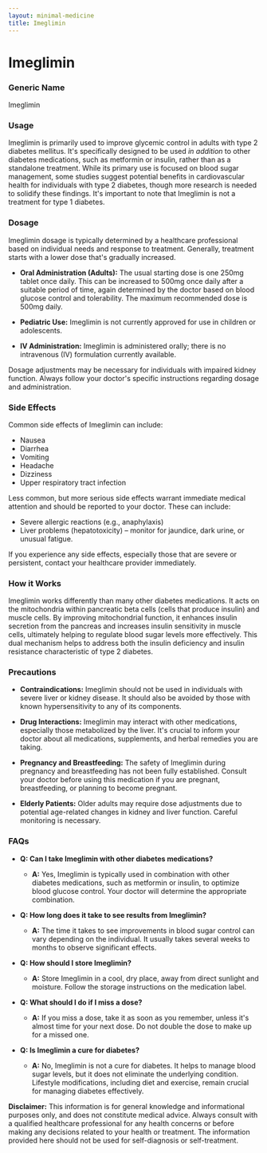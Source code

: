 ```yaml
---
layout: minimal-medicine
title: Imeglimin
---
```


# Imeglimin
### Generic Name
Imeglimin

### Usage
Imeglimin is primarily used to improve glycemic control in adults with type 2 diabetes mellitus.  It's specifically designed to be used *in addition* to other diabetes medications, such as metformin or insulin,  rather than as a standalone treatment.  While its primary use is focused on blood sugar management, some studies suggest potential benefits in cardiovascular health for individuals with type 2 diabetes, though more research is needed to solidify these findings.  It's important to note that Imeglimin is not a treatment for type 1 diabetes.

### Dosage
Imeglimin dosage is typically determined by a healthcare professional based on individual needs and response to treatment.  Generally, treatment starts with a lower dose that's gradually increased.  

* **Oral Administration (Adults):**  The usual starting dose is one 250mg tablet once daily.  This can be increased to 500mg once daily after a suitable period of time, again determined by the doctor based on blood glucose control and tolerability.  The maximum recommended dose is 500mg daily.

* **Pediatric Use:**  Imeglimin is not currently approved for use in children or adolescents.

* **IV Administration:**  Imeglimin is administered orally; there is no intravenous (IV) formulation currently available.

Dosage adjustments may be necessary for individuals with impaired kidney function.  Always follow your doctor's specific instructions regarding dosage and administration.


### Side Effects
Common side effects of Imeglimin can include:

* Nausea
* Diarrhea
* Vomiting
* Headache
* Dizziness
* Upper respiratory tract infection

Less common, but more serious side effects warrant immediate medical attention and should be reported to your doctor.  These can include:

* Severe allergic reactions (e.g., anaphylaxis)
* Liver problems (hepatotoxicity) – monitor for jaundice, dark urine, or unusual fatigue.

If you experience any side effects, especially those that are severe or persistent, contact your healthcare provider immediately.


### How it Works
Imeglimin works differently than many other diabetes medications. It acts on the mitochondria within pancreatic beta cells (cells that produce insulin) and muscle cells. By improving mitochondrial function, it enhances insulin secretion from the pancreas and increases insulin sensitivity in muscle cells, ultimately helping to regulate blood sugar levels more effectively.  This dual mechanism helps to address both the insulin deficiency and insulin resistance characteristic of type 2 diabetes.


### Precautions
* **Contraindications:** Imeglimin should not be used in individuals with severe liver or kidney disease.  It should also be avoided by those with known hypersensitivity to any of its components.

* **Drug Interactions:**  Imeglimin may interact with other medications, especially those metabolized by the liver.  It's crucial to inform your doctor about all medications, supplements, and herbal remedies you are taking.

* **Pregnancy and Breastfeeding:** The safety of Imeglimin during pregnancy and breastfeeding has not been fully established.  Consult your doctor before using this medication if you are pregnant, breastfeeding, or planning to become pregnant.

* **Elderly Patients:**  Older adults may require dose adjustments due to potential age-related changes in kidney and liver function. Careful monitoring is necessary.


### FAQs

* **Q: Can I take Imeglimin with other diabetes medications?**
    * **A:** Yes, Imeglimin is typically used in combination with other diabetes medications, such as metformin or insulin, to optimize blood glucose control.  Your doctor will determine the appropriate combination.

* **Q: How long does it take to see results from Imeglimin?**
    * **A:**  The time it takes to see improvements in blood sugar control can vary depending on the individual.  It usually takes several weeks to months to observe significant effects.

* **Q: How should I store Imeglimin?**
    * **A:** Store Imeglimin in a cool, dry place, away from direct sunlight and moisture. Follow the storage instructions on the medication label.

* **Q: What should I do if I miss a dose?**
    * **A:** If you miss a dose, take it as soon as you remember, unless it's almost time for your next dose.  Do not double the dose to make up for a missed one.

* **Q: Is Imeglimin a cure for diabetes?**
    * **A:** No, Imeglimin is not a cure for diabetes.  It helps to manage blood sugar levels, but it does not eliminate the underlying condition.  Lifestyle modifications, including diet and exercise, remain crucial for managing diabetes effectively.


**Disclaimer:** This information is for general knowledge and informational purposes only, and does not constitute medical advice. Always consult with a qualified healthcare professional for any health concerns or before making any decisions related to your health or treatment.  The information provided here should not be used for self-diagnosis or self-treatment.
